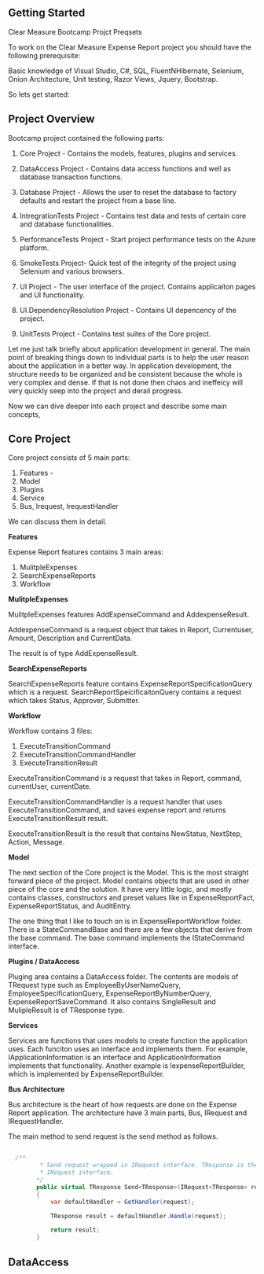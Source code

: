## Getting Started

Clear Measure Bootcamp Projct Preqsets

To work on the Clear Measure Expense Report project you should have the following prerequisite:

Basic knowledge of Visual Studio, C#, SQL, FluentNHibernate, Selenium, Onion Architecture, 
Unit testing, Razor Views, Jquery, Bootstrap.

So lets get started:

## Project Overview

Bootcamp project contained the following parts:

1. Core Project - Contains the models, features, plugins and services. 

2. DataAccess Project - Contains data access functions and well as database transaction 
functions.

3. Database Project - Allows the user to reset the database to factory defaults and 
restart the project from a base line.

4. IntregrationTests Project - Contains test data and tests of certain core and 
database functionalities.

5. PerformanceTests Project - Start project performance tests on the Azure platform.

6. SmokeTests Project- Quick test of the integrity of the project using Selenium and
various browsers.

7. UI Project - The user interface of the project. Contains applicaiton pages and UI
functionality.

8. UI.DependencyResolution Project - Contains UI depencency of the project.

9. UnitTests Project - Contains test suites of the Core project. 

Let me just talk briefly about application development in general. The main point of 
breaking things down to individual parts is to help the user reason about the 
application in a better way. In application development, the structure needs to be 
organized and be consistent because the whole is very complex and dense. If that is not
done then chaos and ineffeicy will very quickly seep into the project and derail progress.

Now we can dive deeper into each project and describe some main concepts, 

## Core Project

Core project consists of 5 main parts:

1. Features -  
2. Model
3. Plugins
4. Service
5. Bus, Irequest, IrequestHandler

We can discuss them in detail.

**Features**

Expense Report features contains 3 main areas:

1. MulitpleExpenses
2. SearchExpenseReports
3. Workflow

**MulitpleExpenses**

MulitpleExpenses features AddExpenseCommand and AddexpenseResult.

AddexpenseCommand is a request object that takes in Report, Currentuser, Amount, 
Description and CurrentData.

The result is of type AddExpenseResult.

**SearchExpenseReports**

SearchExpenseReports feature contains ExpenseReportSpecificationQuery which is a 
request. SearchReportSpeicificaitonQuery contains a request which takes Status, Approver, Submitter.

**Workflow**

Workflow contains 3 files:

1. ExecuteTransitionCommand
2. ExecuteTransitionCommandHandler
3. ExecuteTransitionResult

ExecuteTransitionCommand is a request that takes in Report, command, currentUser, currentDate. 

ExecuteTransitionCommandHandler is a request handler that uses ExecuteTransitionCommand, and 
saves expense report and returns ExecuteTransitionResult result.

ExecuteTransitionResult is the result that contains NewStatus, NextStep, Action, Message.

**Model**

The next section of the Core project is the Model. This is the most straight forward piece 
of the project. Model contains objects that are used in other piece of the core and the solution.
It have very little logic, and mostly contains classes, constructors and preset values 
like in ExpenseReportFact, ExpenseReportStatus, and AuditEntry. 

The one thing that I like to touch on is in ExpenseReportWorkflow folder. There is a 
StateCommandBase and there are a few objects that derive from the base command. The base command 
implements the IStateCommand interface.


**Plugins / DataAccess**

Pluging area contains a DataAccess folder. The contents are models of TRequest type such as 
EmployeeByUserNameQuery, EmployeeSpecificationQuery, ExpenseReportByNumberQuery, ExpenseReportSaveCommand.
It also contains SingleResult and MulipleResult is of TResponse type.

**Services**

Services are functions that uses models to create function the application uses. Each funciton uses
an interface and implements them. For example, IApplicationInformation is an interface and 
ApplicationInformation implements that functionality. Another example is IexpenseReportBuilder, 
which is implemented by ExpenseReportBuilder.

**Bus Architecture**

Bus architecture is the heart of how requests are done on the Expense Report application. The 
architecture have 3 main parts, Bus, IRequest and IRequestHandler. 

The main method to send request is the send method as follows.

```C#

  /**
         * Send request wrapped in IRequest interface. TResponse is the return value for this method as well as 
         * IRequest interface.
        */
        public virtual TResponse Send<TResponse>(IRequest<TResponse> request)
        {
            var defaultHandler = GetHandler(request);

            TResponse result = defaultHandler.Handle(request);

            return result;
        }

```

## DataAccess












